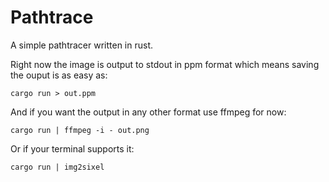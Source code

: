 # Pathtrace

A simple pathtracer written in rust.

Right now the image is output to stdout in ppm format which means saving the ouput is as easy as:

```
cargo run > out.ppm
```

And if you want the output in any other format use ffmpeg for now:

```
cargo run | ffmpeg -i - out.png
```

Or if your terminal supports it: 

```
cargo run | img2sixel
```

